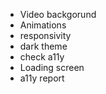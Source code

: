 * Video backgorund
* Animations
* responsivity
* dark theme
* check a11y
* Loading screen
* a11y report